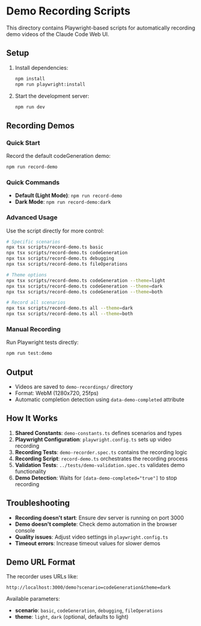 # Demo Recording Scripts

This directory contains Playwright-based scripts for automatically recording demo videos of the Claude Code Web UI.

## Setup

1. Install dependencies:

   ```bash
   npm install
   npm run playwright:install
   ```

2. Start the development server:
   ```bash
   npm run dev
   ```

## Recording Demos

### Quick Start

Record the default codeGeneration demo:

```bash
npm run record-demo
```

### Quick Commands

- **Default (Light Mode)**: `npm run record-demo`
- **Dark Mode**: `npm run record-demo:dark`

### Advanced Usage

Use the script directly for more control:

```bash
# Specific scenarios
npx tsx scripts/record-demo.ts basic
npx tsx scripts/record-demo.ts codeGeneration
npx tsx scripts/record-demo.ts debugging
npx tsx scripts/record-demo.ts fileOperations

# Theme options
npx tsx scripts/record-demo.ts codeGeneration --theme=light
npx tsx scripts/record-demo.ts codeGeneration --theme=dark
npx tsx scripts/record-demo.ts codeGeneration --theme=both

# Record all scenarios
npx tsx scripts/record-demo.ts all --theme=dark
npx tsx scripts/record-demo.ts all --theme=both
```

### Manual Recording

Run Playwright tests directly:

```bash
npm run test:demo
```

## Output

- Videos are saved to `demo-recordings/` directory
- Format: WebM (1280x720, 25fps)
- Automatic completion detection using `data-demo-completed` attribute

## How It Works

1. **Shared Constants**: `demo-constants.ts` defines scenarios and types
2. **Playwright Configuration**: `playwright.config.ts` sets up video recording
3. **Recording Tests**: `demo-recorder.spec.ts` contains the recording logic
4. **Recording Script**: `record-demo.ts` orchestrates the recording process
5. **Validation Tests**: `../tests/demo-validation.spec.ts` validates demo functionality
6. **Demo Detection**: Waits for `[data-demo-completed="true"]` to stop recording

## Troubleshooting

- **Recording doesn't start**: Ensure dev server is running on port 3000
- **Demo doesn't complete**: Check demo automation in the browser console
- **Quality issues**: Adjust video settings in `playwright.config.ts`
- **Timeout errors**: Increase timeout values for slower demos

## Demo URL Format

The recorder uses URLs like:

```
http://localhost:3000/demo?scenario=codeGeneration&theme=dark
```

Available parameters:

- **scenario**: `basic`, `codeGeneration`, `debugging`, `fileOperations`
- **theme**: `light`, `dark` (optional, defaults to light)
